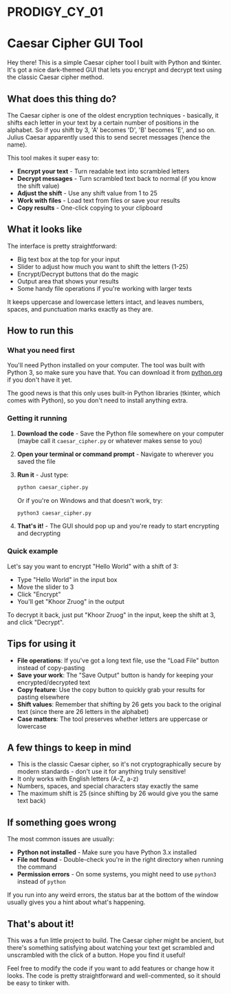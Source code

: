 # PRODIGY_CY_01

# Caesar Cipher GUI Tool

Hey there! This is a simple Caesar cipher tool I built with Python and tkinter. It's got a nice dark-themed GUI that lets you encrypt and decrypt text using the classic Caesar cipher method.

## What does this thing do?

The Caesar cipher is one of the oldest encryption techniques - basically, it shifts each letter in your text by a certain number of positions in the alphabet. So if you shift by 3, 'A' becomes 'D', 'B' becomes 'E', and so on. Julius Caesar apparently used this to send secret messages (hence the name).

This tool makes it super easy to:
- **Encrypt your text** - Turn readable text into scrambled letters
- **Decrypt messages** - Turn scrambled text back to normal (if you know the shift value)
- **Adjust the shift** - Use any shift value from 1 to 25
- **Work with files** - Load text from files or save your results
- **Copy results** - One-click copying to your clipboard

## What it looks like

The interface is pretty straightforward:
- Big text box at the top for your input
- Slider to adjust how much you want to shift the letters (1-25)
- Encrypt/Decrypt buttons that do the magic
- Output area that shows your results
- Some handy file operations if you're working with larger texts

It keeps uppercase and lowercase letters intact, and leaves numbers, spaces, and punctuation marks exactly as they are.

## How to run this

### What you need first

You'll need Python installed on your computer. The tool was built with Python 3, so make sure you have that. You can download it from [python.org](https://python.org) if you don't have it yet.

The good news is that this only uses built-in Python libraries (tkinter, which comes with Python), so you don't need to install anything extra.

### Getting it running

1. **Download the code** - Save the Python file somewhere on your computer (maybe call it `caesar_cipher.py` or whatever makes sense to you)

2. **Open your terminal or command prompt** - Navigate to wherever you saved the file

3. **Run it** - Just type:
   ```bash
   python caesar_cipher.py
   ```
   
   Or if you're on Windows and that doesn't work, try:
   ```bash
   python3 caesar_cipher.py
   ```

4. **That's it!** - The GUI should pop up and you're ready to start encrypting and decrypting

### Quick example

Let's say you want to encrypt "Hello World" with a shift of 3:
- Type "Hello World" in the input box
- Move the slider to 3
- Click "Encrypt"
- You'll get "Khoor Zruog" in the output

To decrypt it back, just put "Khoor Zruog" in the input, keep the shift at 3, and click "Decrypt".

## Tips for using it

- **File operations**: If you've got a long text file, use the "Load File" button instead of copy-pasting
- **Save your work**: The "Save Output" button is handy for keeping your encrypted/decrypted text
- **Copy feature**: Use the copy button to quickly grab your results for pasting elsewhere
- **Shift values**: Remember that shifting by 26 gets you back to the original text (since there are 26 letters in the alphabet)
- **Case matters**: The tool preserves whether letters are uppercase or lowercase

## A few things to keep in mind

- This is the classic Caesar cipher, so it's not cryptographically secure by modern standards - don't use it for anything truly sensitive!
- It only works with English letters (A-Z, a-z)
- Numbers, spaces, and special characters stay exactly the same
- The maximum shift is 25 (since shifting by 26 would give you the same text back)

## If something goes wrong

The most common issues are usually:
- **Python not installed** - Make sure you have Python 3.x installed
- **File not found** - Double-check you're in the right directory when running the command
- **Permission errors** - On some systems, you might need to use `python3` instead of `python`

If you run into any weird errors, the status bar at the bottom of the window usually gives you a hint about what's happening.

## That's about it!

This was a fun little project to build. The Caesar cipher might be ancient, but there's something satisfying about watching your text get scrambled and unscrambled with the click of a button. Hope you find it useful!

Feel free to modify the code if you want to add features or change how it looks. The code is pretty straightforward and well-commented, so it should be easy to tinker with.
